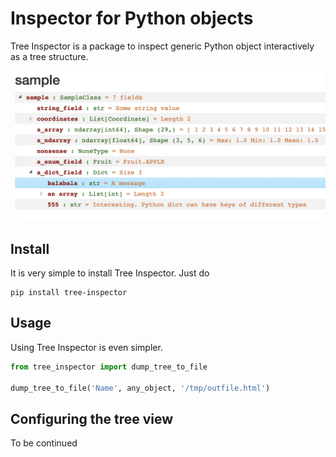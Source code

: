 # Inspector for Python objects

Tree Inspector is a package to inspect generic Python object interactively as a tree structure.

![Sample](./images/Sample.png)

## Install
It is very simple to install Tree Inspector. Just do

```
pip install tree-inspector
```

## Usage
Using Tree Inspector is even simpler.

```python
from tree_inspector import dump_tree_to_file

dump_tree_to_file('Name', any_object, '/tmp/outfile.html')
```

## Configuring the tree view
To be continued